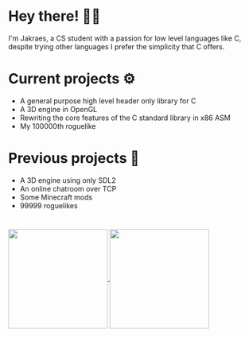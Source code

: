 # Hey there! 🧙‍♂️
I'm Jakraes, a CS student with a passion for low level languages like C, despite trying other languages I prefer the simplicity that C offers.

# Current projects ⚙
- A general purpose high level header only library for C
- A 3D engine in OpenGL
- Rewriting the core features of the C standard library in x86 ASM
- My 100000th roguelike

# Previous projects 🔧
- A 3D engine using only SDL2
- An online chatroom over TCP
- Some Minecraft mods
- 99999 roguelikes

# 
<a href="https://github.com/anuraghazra/github-readme-stats">
  <img height=200 align="center" src="https://github-readme-stats.vercel.app/api/top-langs/?username=Jakraes&layout=donut&show_icons=true&theme=midnight-purple" />
</a>
<a href="https://github.com/anuraghazra/github-readme-stats">
  <img height=200 align="center" src="https://github-readme-stats.vercel.app/api?username=Jakraes&show_icons=true&theme=midnight-purple" />
</a>

